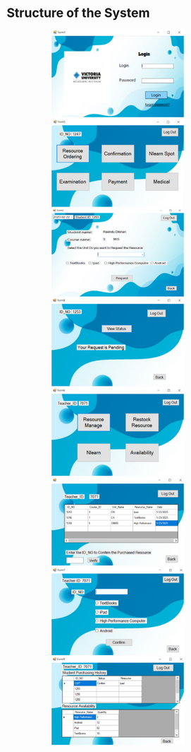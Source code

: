 # Structure of the System

<p align="center">
<img src="Images/Login Page.PNG" width="300" height="200"><br>

<img src="Images/Student Dashboard.PNG" width="300" height="200">

<img src="Images/ResourceOrdering.PNG" width="300" height="200">

<img src="Images/Confirmation.PNG" width="300" height="200">


<img src="Images/Teacher Dashboard.PNG" width="300" height="200">

<img src="Images/Resourcemng.PNG" width="300" height="200">


<img src="Images/Restock.PNG" width="300" height="200">


<img src="Images/Availability.PNG" width="300" height="200">
</p>
